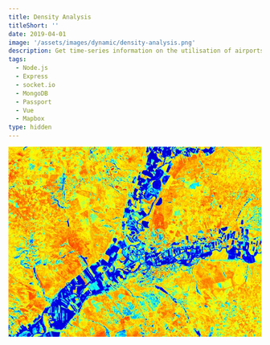 ```yaml
---
title: Density Analysis
titleShort: ''
date: 2019-04-01
image: '/assets/images/dynamic/density-analysis.png'
description: Get time-series information on the utilisation of airports, shopping malls and ports with our AI aggregating all the data for you
tags:
  - Node.js
  - Express
  - socket.io
  - MongoDB
  - Passport
  - Vue
  - Mapbox
type: hidden
---
```


![Photo of Density Analysis](/assets/images/dynamic/density-analysis.png)
